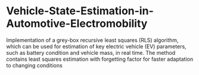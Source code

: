 # Vehicle-State-Estimation-in-Automotive-Electromobility
Implementation of a grey-box recursive least squares (RLS) algorithm, which can be used for estimation of key electric vehicle (EV) parameters, such as battery condition and vehicle mass, in real time. The method contains least squares estimation with forgetting factor for faster adaptation to changing conditions
